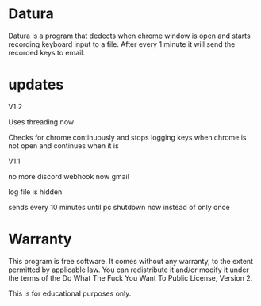 # Datura
Datura is a program that dedects when chrome window is open and starts recording keyboard input to a file. After every 1 minute
it will send the recorded keys to email.




# updates
V1.2

Uses threading now

Checks for chrome continuously and stops logging keys when chrome is not open and continues when it is

V1.1

no more discord webhook now gmail

log file is hidden

sends every 10 minutes until pc shutdown now instead of only once 

# Warranty 
This program is free software. It comes without any warranty, to the extent permitted by applicable law. You can redistribute it and/or modify it under the terms of the Do What The Fuck You Want To Public License, Version 2.

This is for educational purposes only.
